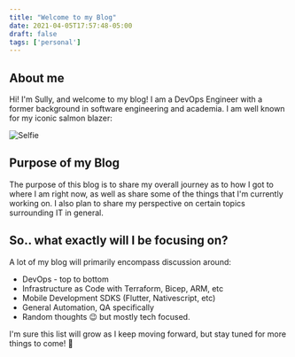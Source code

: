 ```yaml
---
title: "Welcome to my Blog"
date: 2021-04-05T17:57:48-05:00
draft: false
tags: ['personal']
---
```


## About me

Hi! I'm Sully, and welcome to my blog! I am a DevOps Engineer with a former background in software engineering and academia. I am well known for my iconic salmon blazer:

![Selfie](/selfie.jpg)

## Purpose of my Blog

The purpose of this blog is to share my overall journey as to how I got to where I am right now, as well as share some of the things that I'm currently working on. I also plan to share my perspective on certain topics surrounding IT in general.

## So.. what exactly will I be focusing on?

A lot of my blog will primarily encompass discussion around:

* DevOps - top to bottom
* Infrastructure as Code with Terraform, Bicep, ARM, etc
* Mobile Development SDKS (Flutter, Nativescript, etc)
* General Automation, QA specifically
* Random thoughts 😉 but mostly tech focused.

I'm sure this list will grow as I keep moving forward, but stay tuned for more things to come! 🙂